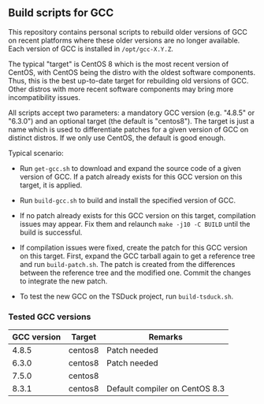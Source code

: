 ## Build scripts for GCC

This repository contains personal scripts to rebuild older versions of GCC
on recent platforms where these older versions are no longer available.
Each version of GCC is installed in `/opt/gcc-X.Y.Z`.

The typical "target" is CentOS 8 which is the most recent version of CentOS,
with CentOS being the distro with the oldest software components. Thus, this
is the best up-to-date target for rebuilding old versions of GCC. Other distros
with more recent software components may bring more incompatibility issues.

All scripts accept two parameters: a mandatory GCC version (e.g. "4.8.5" or "6.3.0")
and an optional target (the default is "centos8"). The target is just a name which
is used to differentiate patches for a given version of GCC on distinct distros.
If we only use CentOS, the default is good enough.

Typical scenario:

- Run `get-gcc.sh` to download and expand the source code of a given version of GCC.
  If a patch already exists for this GCC version on this target, it is applied.

- Run `build-gcc.sh` to build and install the specified version of GCC.

- If no patch already exists for this GCC version on this target, compilation
  issues may appear. Fix them and relaunch `make -j10 -C BUILD` until the build
  is successful.

- If compilation issues were fixed, create the patch for this GCC version on
  this target. First, expand the GCC tarball again to get a reference tree and
  run `build-patch.sh`. The patch is created from the differences between the
  reference tree and the modified one. Commit the changes to integrate the new
  patch.

- To test the new GCC on the TSDuck project, run `build-tsduck.sh`.

### Tested GCC versions

| GCC version | Target  | Remarks
| ----------- | ------- | ------------
| 4.8.5       | centos8 | Patch needed
| 6.3.0       | centos8 | Patch needed
| 7.5.0       | centos8 |
| 8.3.1       | centos8 | Default compiler on CentOS 8.3
